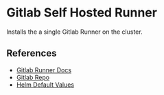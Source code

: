 # Gitlab Self Hosted Runner  

Installs the a single Gitlab Runner on the cluster.  

## References  
 - [Gitlab Runner Docs](https://docs.gitlab.com/runner/)
 - [Gitlab Repo](https://gitlab.com/gitlab-org/charts/gitlab-runner)
 - [Helm Default Values](https://gitlab.com/gitlab-org/charts/gitlab-runner/-/blob/main/values.yaml)
